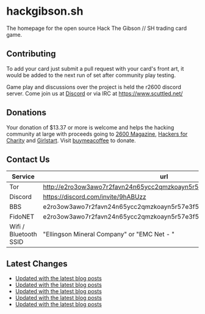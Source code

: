 # hackgibson.sh
The homepage for the open source Hack The Gibson // SH trading card game.


## Contributing

To add your card just submit a pull request with your card's front art, it would be added to the next run of set after community play testing.

Game play and discussions over the project is held the r2600 discord server. Come join us at [Discord](https://discord.com/invite/9hABUzz) or via IRC at https://www.scuttled.net/


## Donations

Your donation of $13.37 or more is welcome and helps the hacking community at large with proceeds going to [2600 Magazine](https://2600.com/), [Hackers for Charity](https://hackersforcharity.org) and [Girlstart](https://girlstart.org).  Visit [buymeacoffee](https://www.buymeacoffee.com/hackgibson.sh) to donate.


## Contact Us

Service | url
-|-
Tor | http://e2ro3ow3awo7r2favn24n65ycc2qmzkoayn5r57e3f56nvjwdcgg32ad.onion
Discord | https://discord.com/invite/9hABUzz
BBS | e2ro3ow3awo7r2favn24n65ycc2qmzkoayn5r57e3f56nvjwdcgg32ad.onion:23
FidoNET | e2ro3ow3awo7r2favn24n65ycc2qmzkoayn5r57e3f56nvjwdcgg32ad.onion:24554
Wifi / Bluetooth SSID | "Ellingson Mineral Company" or "EMC Net - <fidonet address>"

## Latest Changes
<!-- BLOG-POST-LIST:START -->
- [Updated with the latest blog posts](https://github.com/DFW2600/hackgibson.sh/commit/362a53d843263c188686e166a5a1af896474f52d)
- [Updated with the latest blog posts](https://github.com/DFW2600/hackgibson.sh/commit/539e32b476441555cae6a7639062c2349e9a0baf)
- [Updated with the latest blog posts](https://github.com/DFW2600/hackgibson.sh/commit/76ca40068cfa7a96b8f4e9e83fa1c375e751f5bb)
- [Updated with the latest blog posts](https://github.com/DFW2600/hackgibson.sh/commit/43b7bc351860c564464bed25d2d6d946101f12b5)
- [Updated with the latest blog posts](https://github.com/DFW2600/hackgibson.sh/commit/e9794811d75f23fe8d2bf2b978ffbde20e88852b)
<!-- BLOG-POST-LIST:END -->
